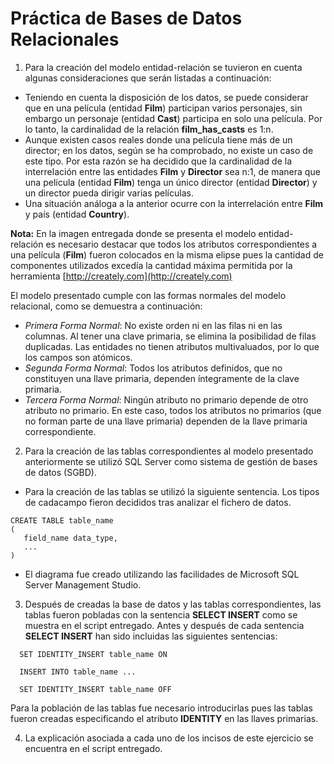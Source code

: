 # Práctica de Bases de Datos Relacionales

1. Para la creación del modelo entidad-relación se tuvieron en cuenta algunas consideraciones que serán listadas a continuación:

* Teniendo en cuenta la disposición de los datos, se puede considerar que en una película (entidad **Film**) participan varios personajes, sin embargo un personaje (entidad **Cast**) participa en solo una película. Por lo tanto, la cardinalidad de la relación **film_has_casts** es 1:n.
* Aunque existen casos reales donde una película tiene más de un director; en los datos, según se ha comprobado, no existe un caso de este tipo. Por esta razón se ha decidido que la cardinalidad de la interrelación entre las entidades **Film** y **Director** sea n:1, de manera que una película (entidad **Film**) tenga un único director (entidad **Director**) y un director pueda dirigir varias películas.
* Una situación análoga a la anterior ocurre con la interrelación entre **Film** y país (entidad **Country**).

**Nota:** En la imagen entregada donde se presenta el modelo entidad-relación es necesario destacar que todos los atributos correspondientes a una película (**Film**) fueron colocados en la misma elipse pues la cantidad de componentes utilizados excedía la cantidad máxima permitida por la herramienta [http://creately.com](http://creately.com)

El modelo presentado cumple con las formas normales del modelo relacional, como se demuestra a continuación:

* *Primera Forma Normal*: No existe orden ni en las filas ni en las columnas. Al tener una clave primaria, se elimina la posibilidad de filas duplicadas. Las entidades no tienen atributos multivaluados, por lo que los campos son atómicos.
* *Segunda Forma Normal*: Todos los atributos definidos, que no constituyen una llave primaria, dependen íntegramente de la clave primaria.
* *Tercera Forma Normal*: Ningún atributo no primario depende de otro atributo no primario. En este caso, todos los atributos no primarios (que no forman parte de una llave primaria) dependen de la llave primaria correspondiente.

2. Para la creación de las tablas correspondientes al modelo presentado anteriormente se utilizó SQL Server como sistema de gestión de bases de datos (SGBD).

  * Para la creación de las tablas se utilizó la siguiente sentencia. Los tipos de cadacampo fieron decididos tras analizar el fichero de datos.  
  ~~~ 
  CREATE TABLE table_name
  ( 
     field_name data_type,
     ...
  )
   ~~~      
   * El diagrama fue creado utilizando las facilidades de Microsoft SQL Server Management Studio.   
   
3. Después de creadas la base de datos y las tablas correspondientes, las tablas fueron pobladas con la sentencia **SELECT INSERT** como se muestra en el script entregado. 
Antes y después de cada sentencia **SELECT INSERT** han sido incluidas las siguientes sentencias:
~~~ 
  SET IDENTITY_INSERT table_name ON
  
  INSERT INTO table_name ...
  
  SET IDENTITY_INSERT table_name OFF
~~~
   Para la población de las tablas fue necesario introducirlas pues las tablas fueron creadas especificando el atributo **IDENTITY** en las llaves primarias.

4. La explicación asociada a cada uno de los incisos de este ejercicio se encuentra en el script entregado.


